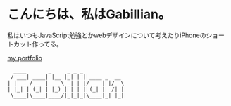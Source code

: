 # こんにちは、私はGabillian。
私はいつもJavaScript勉強とかwebデザインについて考えたりiPhoneのショートカット作ってる。

[my portfolio](https://codepen.io/Gabillan/pen/gOEambW)

```
  ____       _     _ _ _
 / ___| ____| |__ |_| | | ____ _  __
| |  _ / _  |  _ \ _| | |/ _  | |/  \
| |_| | (_| | |_) | | | | (_| |  /| |
 \____|\____|____/|_|_|_|\____|_| |_|
```
